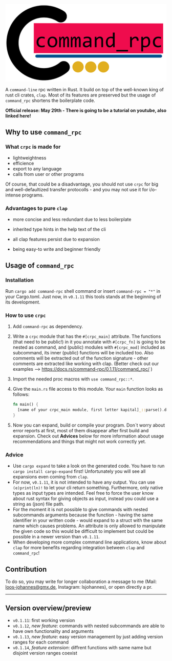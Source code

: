 ![image](logo.png)

<!-- 
![](https://img.shields.io/github/stars/la-fourier/command_rpc.md.svg) ![](https://img.shields.io/github/forks/la-fourier/command_rpc.md.svg) ![](https://img.shields.io/github/tag/la-fourier/command_rpc.md.svg) ![](https://img.shields.io/github/release/la-fourier/command_rpc.md.svg) ![](https://img.shields.io/github/issues/la-fourier/command_rpc.md.svg) ![](https://img.shields.io/bower/v/command_rpc.md.svg)
 -->

A `command-line` rpc written in Rust. It build on top of the well-known king of rust cli crates, `clap`.
Most of its features are preserved but the usage of `command_rpc` shortens the boilerplate code.

**Official release: May 29th - There is going to be a tutorial on youtube, also linked here!**

## Why to use `command_rpc`

### What `crpc` is made for

+ lightweightness
+ efficience
+ export to any language
+ calls from user or other programs

Of course, that could be a disadvantage, you should not use `crpc` for big and well-defaultized
transfer protocolls - and you may not use it for i/o-intense programs.



### Advantages to pure `clap`

+ more concise and less redundant due to less boilerplate
+ inherited type hints in the help text of the cli
+ all clap features persist due to expansion

+ being easy-to write and beginner friendly


## Usage of `command_rpc`

### Installation

Run `cargo add command-rpc` shell command or insert `command-rpc = "*"` in your Cargo.toml.
Just now, in `v0.1.11` this tools stands at the beginning of its development.



### How to use `crpc`

1. Add `command-rpc` as dependency.
2. Write a `crpc` module that has the `#[crpc_main]` attribute. The functions (that need to be public!)
 in it you annotate with `#[crpc_fn]` is going to be nested as command, and (public) modules with
 `#[crpc_mod]` included as subcommand, its inner (public) functions will be included too. Also comments
 will be extracted out of the function signature - other comments are extracted like working with clap.
 (Better check out our examples --> https://docs.rs/command-rpc/0.1.11/command_rpc/ )
3. Import the needed proc macros with `use command_rpc::*`.
4. Give the `main.rs` file access to this module. Your `main` function looks as follows:

    ```rust
    fn main() {
      [name of your crpc_main module, first letter kapital]_::parse().delegate();
    }
    ```

5. Now you can expand, build or compile your program. Don´t worry about error reports at first, most of them
disappear after first build and expansion. Check out **Advices** below for more information about usage recommendations and things that might not work correctly yet.



### Advice

+ Use `cargo expand` to take a look on the generated code. You have to run `cargo install cargo-expand` first!
Unfortunately you will see all expansions even coming from `clap`.
+ For now, `v0.1.11`, it is not intended to have any output. You can use `(e)print(ln)!` to let your cli return something. Furthermore, only native types as input types are intended. Feel free to force the user know about rust syntax for giving objects as input, instead you could use a string as (json) file path.
+ For the moment it is not possible to give commands with nested subcommands arguments because the function - having the same identifier in your written code - would expand to a struct with the same name which causes problems. An attribute is only allowed to manipulate the given code so this would be difficult to implement but could be possible in a newer version than `v0.1.11`.
+ When developing more complex command line applications, know about `clap` for more benefits regarding integration between `clap` and `command_rpc`!



## Contribution

To do so, you may write for longer collaboration a message to me (Mail: loos-johannes@gmx.de, Instagram: lsjohannes), or open directly a pr.

---

## Version overview/preview


+ `v0.1.11`: first working version
+ `v0.1.12`, *new feature*: commands with nested subcommands are able to have own functionality and arguments
+ `v0.1.13`, *new feature*: easy version management by just adding version ranges for each command
+ `v0.1.14`, *feature extension*: diffrent functions with same name but disjoint version ranges coexist